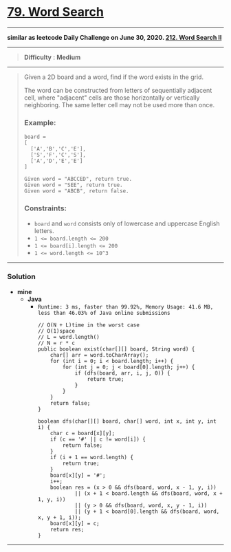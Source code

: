# [79. Word Search](https://leetcode.com/problems/word-search/)
---

**similar as leetcode Daily Challenge on June 30, 2020. [212. Word Search II](https://github.com/103style/LeetCode/blob/master/Trie/212.%20Word%20Search%20II.md)**

---

> **Difficulty** : **Medium**

---


> Given a 2D board and a word, find if the word exists in the grid.
>
> The word can be constructed from letters of sequentially adjacent cell, where "adjacent" cells are those horizontally or vertically neighboring. The same letter cell may not be used more than once.
>
> ### Example:
> ```
> board =
> [
>   ['A','B','C','E'],
>   ['S','F','C','S'],
>   ['A','D','E','E']
> ]
>
> Given word = "ABCCED", return true.
> Given word = "SEE", return true.
> Given word = "ABCB", return false.
> ```
>
> ### Constraints:
> * `board` and `word` consists only of lowercase and uppercase English letters.
> * `1 <= board.length <= 200`
> * `1 <= board[i].length <= 200`
> * `1 <= word.length <= 10^3`


---

### Solution
* **mine**
  * **Java**
    * `Runtime: 3 ms, faster than 99.92%, Memory Usage: 41.6 MB, less than 46.03% of Java online submissions`
      ```
      // O(N + L)time in the worst case
      // O(1)space
      // L = word.length()
      // N = r * c
      public boolean exist(char[][] board, String word) {
          char[] arr = word.toCharArray();
          for (int i = 0; i < board.length; i++) {
              for (int j = 0; j < board[0].length; j++) {
                  if (dfs(board, arr, i, j, 0)) {
                      return true;
                  }
              }
          }
          return false;
      }

      boolean dfs(char[][] board, char[] word, int x, int y, int i) {
          char c = board[x][y];
          if (c == '#' || c != word[i]) {
              return false;
          }
          if (i + 1 == word.length) {
              return true;
          }
          board[x][y] = '#';
          i++;
          boolean res = (x > 0 && dfs(board, word, x - 1, y, i))
                  || (x + 1 < board.length && dfs(board, word, x + 1, y, i))
                  || (y > 0 && dfs(board, word, x, y - 1, i))
                  || (y + 1 < board[0].length && dfs(board, word, x, y + 1, i));
          board[x][y] = c;
          return res;
      }
      ```
  
  
---
